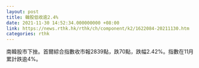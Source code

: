 ```yaml
---
layout: post
title: 韓股低收逾2.4%
date: 2021-11-30 14:52:34.000000000 +08:00
link: https://news.rthk.hk/rthk/ch/component/k2/1622084-20211130.htm
categories: rthk
---
```


南韓股市下挫。首爾綜合指數收市報2839點，跌70點，跌幅2.42%。指數在11月累計跌逾4%。
